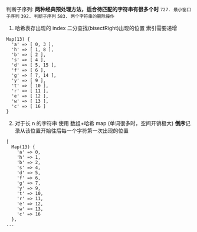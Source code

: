 判断子序列:
**两种经典预处理方法，适合待匹配的字符串有很多个时**
`727. 最小窗口子序列`
`392. 判断子序列`
`583. 两个字符串的删除操作`

1. 哈希表存出现的 index
   二分查找(bisectRight)出现的位置 索引需要递增

```JS
Map(13) {
  'a' => [ 0, 3 ],
  'h' => [ 1, 8 ],
  'b' => [ 2 ],
  's' => [ 4 ],
  'd' => [ 5, 15 ],
  'f' => [ 6 ],
  'g' => [ 7, 14 ],
  'y' => [ 9 ],
  't' => [ 10 ],
  'r' => [ 11 ],
  'e' => [ 12 ],
  'w' => [ 13 ],
  'c' => [ 16 ]
}
```

2. 对于长 n 的字符串 使用 数组+哈希 map (单词很多时，空间开销极大)
   **倒序**记录从该位置开始往后每一个字符第一次出现的位置

```JS
[
  Map(13) {
    'a' => 0,
    'h' => 1,
    'b' => 2,
    's' => 4,
    'd' => 5,
    'f' => 6,
    'g' => 7,
    'y' => 9,
    't' => 10,
    'r' => 11,
    'e' => 12,
    'w' => 13,
    'c' => 16
  },
...
```

